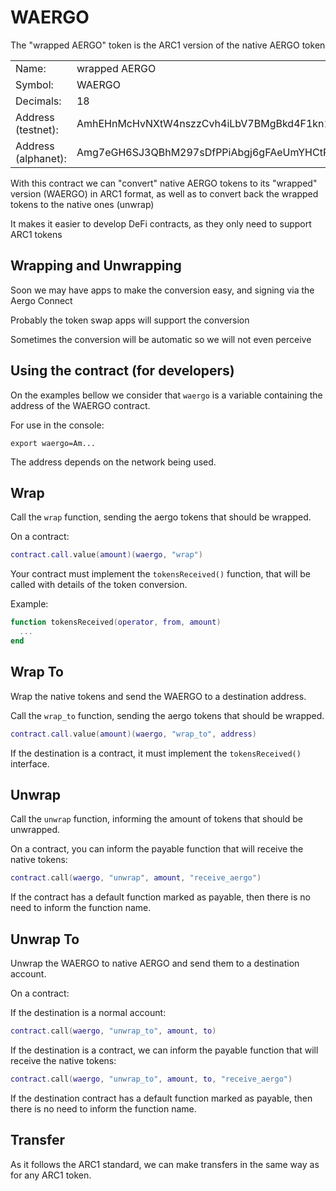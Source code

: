 # WAERGO

The "wrapped AERGO" token is the ARC1 version of the native AERGO token

<table>
  <tr><td>Name:</td><td>wrapped AERGO</td></tr>
  <tr><td>Symbol:</td><td>WAERGO</td></tr>
  <tr><td>Decimals:</td><td>18</td></tr>
  <tr><td>Address (testnet):</td><td>AmhEHnMcHvNXtW4nszzCvh4iLbV7BMgBkd4F1kn1jgzoAGW6oNqq</td></tr>
  <tr><td>Address (alphanet):</td><td>Amg7eGH6SJ3QBhM297sDfPPiAbgj6gFAeUmYHCtPRYvjmdvF5iXY</td></tr>
</table>

With this contract we can "convert" native AERGO tokens to its "wrapped"
version (WAERGO) in ARC1 format, as well as to convert back the 
wrapped tokens to the native ones (unwrap)

It makes it easier to develop DeFi contracts, as they only need to support
ARC1 tokens


## Wrapping and Unwrapping

Soon we may have apps to make the conversion easy, and signing via
the Aergo Connect

Probably the token swap apps will support the conversion

Sometimes the conversion will be automatic so we will not
even perceive


## Using the contract (for developers)

On the examples bellow we consider that `waergo` is a variable
containing the address of the WAERGO contract.

For use in the console:

```
export waergo=Am...
```

The address depends on the network being used.


## Wrap

Call the `wrap` function, sending the aergo tokens that should be wrapped.

On a contract:

```lua
contract.call.value(amount)(waergo, "wrap")
```

Your contract must implement the `tokensReceived()` function, that
will be called with details of the token conversion.

Example:

```lua
function tokensReceived(operator, from, amount)
  ...
end
```

## Wrap To

Wrap the native tokens and send the WAERGO to a destination address.

Call the `wrap_to` function, sending the aergo tokens that should be wrapped.

```lua
contract.call.value(amount)(waergo, "wrap_to", address)
```

If the destination is a contract, it must implement the
`tokensReceived()` interface.


## Unwrap

Call the `unwrap` function, informing the amount of tokens
that should be unwrapped.

On a contract, you can inform the payable function that will
receive the native tokens:

```lua
contract.call(waergo, "unwrap", amount, "receive_aergo")
```

If the contract has a default function marked as payable, then
there is no need to inform the function name.


## Unwrap To

Unwrap the WAERGO to native AERGO and send them to a destination
account.

On a contract:

If the destination is a normal account:

```lua
contract.call(waergo, "unwrap_to", amount, to)
```

If the destination is a contract, we can inform the
payable function that will receive the native tokens:

```lua
contract.call(waergo, "unwrap_to", amount, to, "receive_aergo")
```

If the destination contract has a default function marked as
payable, then there is no need to inform the function name.


## Transfer

As it follows the ARC1 standard, we can make transfers in the
same way as for any ARC1 token.

